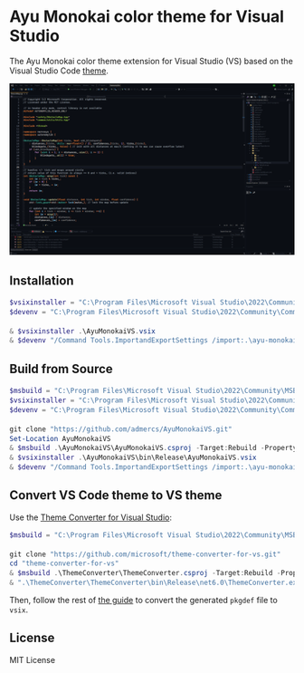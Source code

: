 # Ayu Monokai color theme for Visual Studio

The Ayu Monokai color theme extension for Visual Studio (VS) based on the Visual Studio Code [theme](https://vscodethemes.com/e/lakshits11.ayu-monokai/ayu-monokai).

![screenshot](./media/example.png)

## Installation

```powershell
$vsixinstaller = "C:\Program Files\Microsoft Visual Studio\2022\Community\Common7\IDE\VSIXInstaller.exe"
$devenv = "C:\Program Files\Microsoft Visual Studio\2022\Community\Common7\IDE\devenv.exe"

& $vsixinstaller .\AyuMonokaiVS.vsix
& $devenv "/Command Tools.ImportandExportSettings /import:.\ayu-monokai-color-theme.vssettings"
```

## Build from Source

```powershell
$msbuild = "C:\Program Files\Microsoft Visual Studio\2022\Community\MSBuild\Current\Bin\MSBuild.exe"
$vsixinstaller = "C:\Program Files\Microsoft Visual Studio\2022\Community\Common7\IDE\VSIXInstaller.exe"
$devenv = "C:\Program Files\Microsoft Visual Studio\2022\Community\Common7\IDE\devenv.exe"

git clone "https://github.com/admercs/AyuMonokaiVS.git"
Set-Location AyuMonokaiVS
& $msbuild .\AyuMonokaiVS\AyuMonokaiVS.csproj -Target:Rebuild -Property:Configuration=Release
& $vsixinstaller .\AyuMonokaiVS\bin\Release\AyuMonokaiVS.vsix
& $devenv "/Command Tools.ImportandExportSettings /import:.\ayu-monokai-color-theme.vssettings"
```

## Convert VS Code theme to VS theme

Use the [Theme Converter for Visual Studio](https://github.com/microsoft/theme-converter-for-vs/):

```powershell
$msbuild = "C:\Program Files\Microsoft Visual Studio\2022\Community\MSBuild\Current\Bin\MSBuild.exe"

git clone "https://github.com/microsoft/theme-converter-for-vs.git"
cd "theme-converter-for-vs"
& $msbuild .\ThemeConverter\ThemeConverter.csproj -Target:Rebuild -Property:Configuration=Release
& ".\ThemeConverter\ThemeConverter\bin\Release\net6.0\ThemeConverter.exe" -i "\some\vscode_theme.json" -o "\some\directory"
```

Then, follow the rest of [the guide](https://github.com/microsoft/theme-converter-for-vs/) to convert the generated `pkgdef` file to `vsix`.

## License

MIT License
